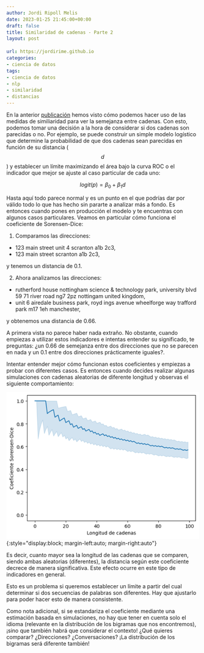 ```yaml
---
author: Jordi Ripoll Melis
date: 2023-01-25 21:45:00+00:00
draft: false
title: Similaridad de cadenas - Parte 2
layout: post

url: https://jordirime.github.io
categories:
- ciencia de datos
tags:
- ciencia de datos
- nlp
- similaridad
- distancias
---
```


En la anterior [publicación](https://jordirime.github.io/2023-01-25-string-similarity-part1/) hemos visto cómo podemos hacer uso de las medidas de similiaridad para ver la semejanza entre cadenas. Con esto, podemos tomar una decisión a la hora de considerar si dos cadenas son parecidas o no.  Por ejemplo, se puede construir un simple modelo logístico que determine la probabilidad de que dos cadenas sean parecidas en función de su distancia ($$d$$) y establecer un límite maximizando el área bajo la curva ROC o el indicador que mejor se ajuste al caso particular de cada uno:

$$logit(p) = \beta_0 + \beta_1d$$

Hasta aquí todo parece normal y es un punto en el que podrías dar por válido todo lo que has hecho sin pararte a analizar más a fondo. Es entonces cuando pones en producción el modelo y te encuentras con algunos casos particulares. Veamos en particular cómo funciona el coeficiente de Sorensen-Dice:

1. Comparamos las direcciones:

* 123 main street unit 4 scranton a1b 2c3,
* 123 main street scranton a1b 2c3,

y tenemos un distancia de 0.1.

2. Ahora analizamos las direcciones:

* rutherford house nottingham science & technology park, university blvd 59 71 river road  ng7 2pz nottingam united kingdom,
* unit 6 airedale business park, royd ings avenue wheelforge way trafford park m17 1eh manchester,

y obtenemos una distancia de 0.66.

A primera vista no parece haber nada extraño. No obstante, cuando empiezas a utilizar estos indicadores e intentas entender su significado, te preguntas: ¿un 0.66 de semejanza entre dos direcciones que no se parecen en nada y un 0.1 entre dos direcciones prácticamente iguales?. 

Intentar entender mejor cómo funcionan estos coeficientes y empiezas a probar con diferentes casos. Es entonces cuando decides realizar algunas simulaciones con cadenas aleatorias de diferente longitud y observas el siguiente comportamiento:

![Coeficiente de Sorensen-Dice en función de la longitud de las palabras](/assets/img/sorensen_dice_estimator.png){:style="display:block; margin-left:auto; margin-right:auto"}

Es decir, cuanto mayor sea la longitud de las cadenas que se comparen, siendo ambas aleatorias (diferentes), la distancia según este coeficiente decrece de manera significativa. Este efecto ocurre en este tipo de indicadores en general.

Esto es un problema si queremos establecer un límite a partir del cual determinar si dos secuencias de palabras son diferentes. Hay que ajustarlo para poder hacer esto de manera consistente.

Como nota adicional, si se estandariza el coeficiente mediante una estimación basada en simulaciones, no hay que tener en cuenta solo el idioma (relevante en la distribución de los bigramas que nos encontremos), ¡sino que también habrá que considerar el contexto! ¿Qué quieres comparar? ¿Direcciones? ¿Conversaciones? ¡La distribución de los bigramas será diferente también!
